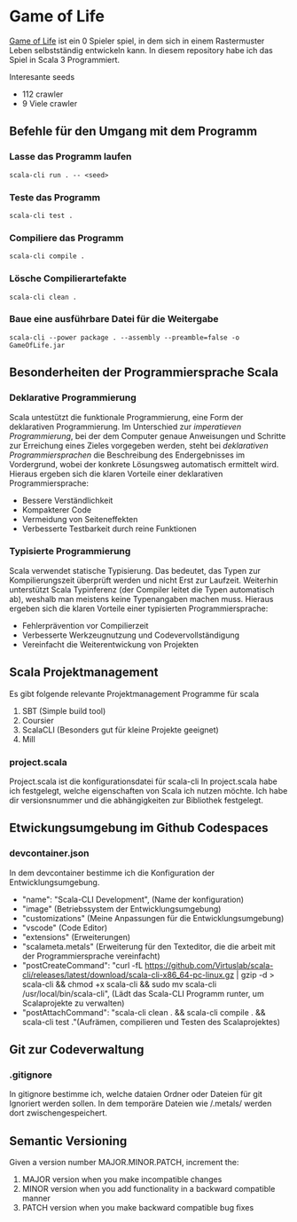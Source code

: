# Game of Life

[Game of Life](https://de.wikipedia.org/wiki/Conways_Spiel_des_Lebens) ist ein 0 Spieler spiel, in dem sich in einem Rastermuster Leben selbstständig entwickeln kann. In diesem repository habe ich das Spiel in Scala 3 Programmiert.

Interesante seeds
- 112   crawler
- 9 Viele crawler

## Befehle für den Umgang mit dem Programm
### Lasse das Programm laufen
``` 
scala-cli run . -- <seed>
```
### Teste das Programm
```
scala-cli test .
```
### Compiliere das Programm
```
scala-cli compile .
```
### Lösche Compilierartefakte
```
scala-cli clean .

```
### Baue eine ausführbare Datei für die Weitergabe
```
scala-cli --power package . --assembly --preamble=false -o GameOfLife.jar

```

## Besonderheiten der Programmiersprache Scala

### Deklarative Programmierung
Scala untestützt die funktionale Programmierung, eine Form der deklarativen Programmierung. Im Unterschied zur _imperatieven Programmierung_, bei der dem Computer genaue Anweisungen und Schritte zur Erreichung eines Zieles vorgegeben werden, steht bei _deklarativen Programmiersprachen_ die Beschreibung des Endergebnisses im Vordergrund, wobei der konkrete Lösungsweg automatisch ermittelt wird. Hieraus ergeben sich die klaren Vorteile einer deklarativen Programmiersprache:

- Bessere Verständlichkeit
- Kompakterer Code
- Vermeidung von Seiteneffekten
- Verbesserte Testbarkeit durch reine Funktionen

### Typisierte Programmierung
Scala verwendet statische Typisierung. Das bedeutet, das Typen zur Kompilierungszeit überprüft werden und nicht Erst zur Laufzeit. Weiterhin unterstützt Scala Typinferenz (der Compiler leitet die Typen automatisch ab), weshalb man meistens keine Typenangaben machen muss. Hieraus ergeben sich die klaren Vorteile einer typisierten Programmiersprache:

- Fehlerprävention vor Compilierzeit
- Verbesserte Werkzeugnutzung und Codevervollständigung
- Vereinfacht die Weiterentwickung von Projekten

## Scala Projektmanagement
Es gibt folgende relevante Projektmanagement Programme für scala
1. SBT (Simple build tool)
2. Coursier
3. ScalaCLI (Besonders gut für kleine Projekte geeignet)
4. Mill

### project.scala
Project.scala ist die konfigurationsdatei für scala-cli
In project.scala habe ich festgelegt, welche eigenschaften von Scala ich nutzen möchte.
Ich habe dir versionsnummer und die abhängigkeiten zur Bibliothek festgelegt.

## Etwickungsumgebung im Github Codespaces

### devcontainer.json
In dem devcontainer bestimme ich die Konfiguration der Entwicklungsumgebung.

* "name": "Scala-CLI Development", (Name der konfiguration)
* "image" (Betriebssystem der Entwicklungsumgebung)
* "customizations" (Meine Anpassungen für die Entwicklungsumgebung)
* "vscode" (Code Editor)
* "extensions" (Erweiterungen)
* "scalameta.metals" (Erweiterung für den Texteditor, die die arbeit mit der Programmiersprache vereinfacht)
* "postCreateCommand": "curl -fL https://github.com/Virtuslab/scala-cli/releases/latest/download/scala-cli-x86_64-pc-linux.gz | gzip -d > scala-cli && chmod +x scala-cli && sudo mv scala-cli /usr/local/bin/scala-cli", (Lädt das Scala-CLI Programm runter, um Scalaprojekte zu verwalten)
* "postAttachCommand": "scala-cli clean . && scala-cli compile . && scala-cli test ."(Aufrämen, compilieren und Testen des Scalaprojektes)

## Git zur Codeverwaltung
### .gitignore
In gitignore bestimme ich, welche dataien Ordner oder Dateien für git Ignoriert werden sollen.
In dem temporäre Dateien wie /.metals/ werden dort zwischengespeichert.

## Semantic Versioning
Given a version number MAJOR.MINOR.PATCH, increment the:

1. MAJOR version when you make incompatible changes
2. MINOR version when you add functionality in a backward compatible manner
3. PATCH version when you make backward compatible bug fixes
